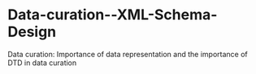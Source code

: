 # Data-curation--XML-Schema-Design
Data curation: Importance of data representation and the importance of DTD in data curation
